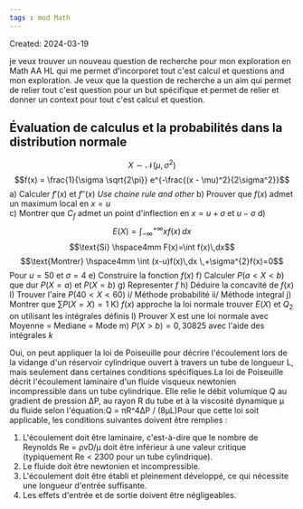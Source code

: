 ```yaml
---
tags : mod Math
---
```

Created: 2024-03-19

je veux trouver un nouveau question de recherche pour mon exploration en Math AA HL qui me permet d'incorporet tout c'est calcul et questions and mon exploration. Je veux que la question de recherche a un aim qui permet de relier tout c'est question pour un but spécifique et permet de relier et donner un context pour tout c'est calcul et question.
## Évaluation de calculus et la probabilités dans la distribution normale

$$X \sim \mathcal{N}(\mu,\,\sigma^{2})$$
$$f(x) = \frac{1}{\sigma \sqrt{2\pi}} e^{-\frac{(x - \mu)^2}{2\sigma^2}}$$
a) Calculer $f'(x)$ et $f''(x)$ *Use chaine rule and other* 
b) Prouver que $f(x)$ admet un maximum local en $x=u$  
c) Montrer que $C_f$  admet un point d'inflection en $x=u+\sigma$ et $u-\sigma$ 
d) $$E(X)=\int_{-\infty}^{+\infty} xf(x) \, dx$$$$\text{Si} \hspace4mm F(x)=\int f(x)\,dx$$
$$\text{Montrer} \hspace4mm \int (x-u)f(x)\,dx \,+\sigma^{2}f(x)=0$$
Pour $u=50$ et $\sigma=4$ 
e) Construire la fonction $f(x)$
f) Calculer $P(a<X<b)$ que dur $P(X=a)$ et $P(X=b)$ 
g) Representer $f$ 
h) Déduire la concavité de $f(x)$
I) Trouver l'aire $P(40<X<60)$
    i/ Méthode probabilité
    ii/ Méthode integral
j) Montrer que $\sum P(X=X)=1$ 
K) $f(x)$ approche la loi normale trouver $E(X)$ et $Q_2$  on utilisant les intégrales définis
l) Prouver X est une loi normale avec $\text{Moyenne = Mediane = Mode}$ 
m) $P(X>b)=0,30825$ avec l'aide des intégrales $k$ 


Oui, on peut appliquer la loi de Poiseuille pour décrire l'écoulement lors de la vidange d'un réservoir cylindrique ouvert à travers un tube de longueur L, mais seulement dans certaines conditions spécifiques.La loi de Poiseuille décrit l'écoulement laminaire d'un fluide visqueux newtonien incompressible dans un tube cylindrique. Elle relie le débit volumique Q au gradient de pression ΔP, au rayon R du tube et à la viscosité dynamique μ du fluide selon l'équation:Q = πR^4ΔP / (8μL)Pour que cette loi soit applicable, les conditions suivantes doivent être remplies :

1. L'écoulement doit être laminaire, c'est-à-dire que le nombre de Reynolds Re = ρvD/μ doit être inférieur à une valeur critique (typiquement Re < 2300 pour un tube cylindrique).
2. Le fluide doit être newtonien et incompressible.
3. L'écoulement doit être établi et pleinement développé, ce qui nécessite une longueur d'entrée suffisante.
4. Les effets d'entrée et de sortie doivent être négligeables.

